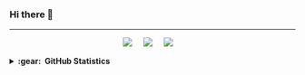 ### Hi there 👋

<hr/>

<p align="center">
  <a href="mailto:thanwarat.won@gmail.com?subject=Olá%20Bruno%20Tacca"><img src="https://img.shields.io/badge/gmail-%23D14836.svg?&style=for-the-badge&logo=gmail&logoColor=white" /></a>&nbsp;&nbsp;&nbsp;&nbsp;
<!--   <a href="https://www.facebook.com/bruno.vitorellitacca"><img src="https://img.shields.io/badge/facebook-%233B5998.svg?&style=for-the-badge&logo=facebook&logoColor=white" /></a>&nbsp;&nbsp;&nbsp;&nbsp; -->
  <a href="https://www.instagram.com/pluemthnn/"><img src="https://img.shields.io/badge/instagram-%23dc2743.svg?&style=for-the-badge&logo=instagram&logoColor=white" /></a>&nbsp;&nbsp;&nbsp;&nbsp;
  <a href="https://www.linkedin.com/in/pluemthnn/"><img src="https://img.shields.io/badge/linkedin-%230077B5.svg?&style=for-the-badge&logo=linkedin&logoColor=white" /></a>&nbsp;&nbsp;&nbsp;&nbsp;
</p>

<!-- <details>
  <summary><b>:computer: &nbsp;Main tech knowledge</b></summary>
  <br/>

![HTML5](https://img.shields.io/badge/HTML5-E34F26.svg?&style=flat&logo=html5&logoColor=white)&nbsp;
![CSS3](https://img.shields.io/badge/CSS3-%231572B6.svg?&style=flat&logo=css3&logoColor=white)&nbsp;
![JavaScript](https://img.shields.io/badge/JAVASCRIPT-323330.svg?&style=flat&logo=javascript&logoColor=%23F7DF1E)&nbsp;
![TypeScript](https://img.shields.io/badge/TYPESCRIPT-%23007ACC.svg?&style=flat&logo=typescript&logoColor=white)&nbsp;\
![Git](https://img.shields.io/badge/GIT-%23F05033.svg?&style=flat&logo=git&logoColor=white)&nbsp;
![GitHub](https://img.shields.io/badge/GITHUB-%23121011.svg?&style=flat&logo=github&logoColor=white)&nbsp;

</details> -->

<!-- <details>
  <summary><b>:brain: &nbsp;Other knowledge, always learning</b></summary>
  <br/>

![Kotlin](https://img.shields.io/badge/KOTLIN-0095D5.svg?&style=flat&logo=kotlin&logoColor=white)&nbsp;
![Firebase](https://img.shields.io/badge/FIREBASE-FFCA28.svg?&style=flat&logo=firebase&logoColor=black)&nbsp;
![NodeJS](https://img.shields.io/badge/NODEJS-339933.svg?&style=flat&logo=node.js&logoColor=white)&nbsp;\
![GRPC](https://img.shields.io/badge/GRPC-4285F4.svg?&style=flat&logo=google&logoColor=white)&nbsp;
![Kafka](https://img.shields.io/badge/APACHA%20KAFKA-231F20.svg?&style=flat&logo=apache-kafka&logoColor=white)&nbsp;\
![Kubernetes](https://img.shields.io/badge/KUBERNETES-326CE5.svg?&style=flat&logo=kubernetes&logoColor=white)&nbsp;
![Puppet](https://img.shields.io/badge/PUPPET-FFAE1A.svg?&style=flat&logo=puppet&logoColor=black)&nbsp;
![MongoDB](https://img.shields.io/badge/MONGODB-47A248.svg?&style=flat&logo=mongodb&logoColor=white)&nbsp;
![Python](https://img.shields.io/badge/PYTHON-3776AB.svg?&style=flat&logo=python&logoColor=white)&nbsp;\
![Cpp](https://img.shields.io/badge/C++-00599C.svg?&style=flat&logo=c%2B%2B&logoColor=white)&nbsp;
![PHOTOSHOP](https://img.shields.io/badge/PHOTOSHOP-31A8FF.svg?&style=flat&logo=adobe-photoshop&logoColor=white)&nbsp;
![ILLUSTRATOR](https://img.shields.io/badge/ILLUSTRATOR-FFAE1A.svg?&style=flat&logo=adobe-illustrator&logoColor=black)&nbsp;\

</details> -->

<details>
  <summary><b>:gear: &nbsp;GitHub Statistics</b></summary>
  <br/>
    <p align="center">
        <img height="137px" src="https://github-readme-streak-stats.herokuapp.com/?user=pluemthnn&hide_border=true&theme=nightowl" />
    </p>
    <p align="center">
        <img height="137px" src="https://github-readme-stats.vercel.app/api?username=pluemthnn&hide_title=true&hide_border=true&show_icons=true&include_all_commits=true&count_private=true&line_height=21&theme=nightowl" /> <img height="137px" src="https://github-readme-stats.vercel.app/api/top-langs/?username=pluemthnn&hide=html&hide_title=true&hide_border=true&layout=compact&langs_count=8&theme=nightowl" />
    </p>
</details>
